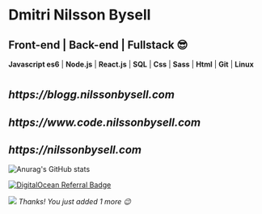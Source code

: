 



<h1>Dmitri Nilsson Bysell</h1>

<h2>
  <b>
    Front-end | Back-end | Fullstack 😎
  </b>
</h2>


<p>
  <b>Javascript es6</b> |
  <b>Node.js</b> |
  <b>React.js</b> |
  <b>SQL</b> |
  <b>Css</b> | 
  <b>Sass</b> | 
  <b>Html</b> | 
  <b>Git</b> |
  <b>Linux</b>
</p>

#

<h2><i>https://blogg.nilssonbysell.com</i></h2>
<h2><i>https://www.code.nilssonbysell.com</i></h2>
<h2><i>https://nilssonbysell.com</i></h2>

![Anurag's GitHub stats](https://github-readme-stats.vercel.app/api?username=Dmitrinilssonbysell&show_icons=true&theme=radical)

[![DigitalOcean Referral Badge](https://web-platforms.sfo2.cdn.digitaloceanspaces.com/WWW/Badge%201.svg)](https://www.digitalocean.com/?refcode=b908e8030512&utm_campaign=Referral_Invite&utm_medium=Referral_Program&utm_source=badge)

![](https://komarev.com/ghpvc/?username=Dmitrinilssonbysell)
*Thanks! You just added 1 more 😉*




